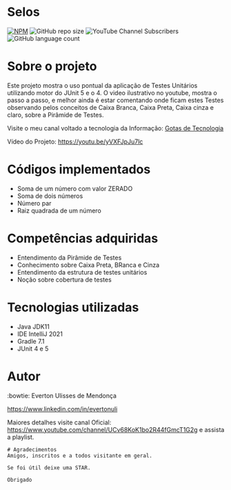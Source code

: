 # Selos 
[![NPM](https://img.shields.io/npm/l/react)](https://github.com/evertonulisystem/avaliacao-aluno/blob/master/LICENSE) ![GitHub repo size](https://img.shields.io/github/repo-size/evertonulisystem/avaliacao-aluno) ![YouTube Channel Subscribers](https://img.shields.io/youtube/channel/subscribers/UCv68KoK1bo2R44fGmcT1G2g?label=INSCREVA-SE&style=social) ![GitHub language count](https://img.shields.io/github/languages/count/EVERTONULISYSTEM/avaliacao-aluno)

# Sobre o projeto

Este projeto mostra o uso pontual da aplicação de Testes Unitários utilizando motor do JUnit 5 e o 4.
O video ilustrativo no youtube, mostra o passo a passo, e melhor ainda é estar comentando onde ficam estes Testes observando pelos conceitos de Caixa Branca, Caixa Preta, Caixa cinza e claro, sobre a Pirâmide de Testes.

Visite o meu canal voltado a tecnologia da Informação: [Gotas de Tecnologia](https://www.youtube.com/channel/UCv68KoK1bo2R44fGmcT1G2g)

Vídeo do Projeto: https://youtu.be/yVXFJpJu7lc

# Códigos implementados 
* Soma de um número com valor ZERADO
* Soma de dois números 
* Número par 
* Raiz quadrada de um número

# Competências adquiridas
* Entendimento da Pirâmide de Testes
* Conhecimento sobre Caixa Preta, BRanca e Cinza
* Entendimento da estrutura de testes unitários
* Noção sobre cobertura de testes

# Tecnologias utilizadas
- Java JDK11
- IDE IntelliJ 2021
- Gradle 7.1
- JUnit 4 e 5

# Autor
:bowtie:
Everton Ulisses de Mendonça

https://www.linkedin.com/in/evertonuli

Maiores detalhes visite canal Oficial: https://www.youtube.com/channel/UCv68KoK1bo2R44fGmcT1G2g e assista a playlist.

```  
# Agradecimentos
Amigos, inscritos e a todos visitante em geral.

Se foi útil deixe uma STAR.

Obrigado
